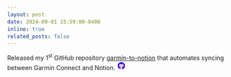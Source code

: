 ```yaml
---
layout: post
date: 2024-09-01 15:59:00-0400
inline: true
related_posts: false
---
```


Released my 1<sup>st</sup> GitHub repository [garmin-to-notion](https://github.com/chloevoyer/garmin-to-notion) that automates syncing between Garmin Connect and Notion. <img src="assets/img/icons/github-logo-purple.svg" width="20" height="20" alt="octicon">